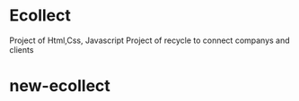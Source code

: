 # Ecollect

Project of Html,Css, Javascript
Project of recycle to connect companys and clients

# new-ecollect
